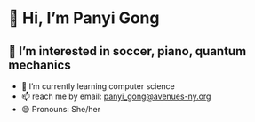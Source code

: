 # 👋 Hi, I’m Panyi Gong
## 👀 I’m interested in soccer, piano, quantum mechanics
- 🌱 I’m currently learning computer science
- 📫 reach me by email: panyi_gong@avenues-ny.org
- 😄 Pronouns: She/her


<!---
PanyiGong/PanyiGong is a ✨ special ✨ repository because its `README.md` (this file) appears on your GitHub profile.
You can click the Preview link to take a look at your changes.
--->
